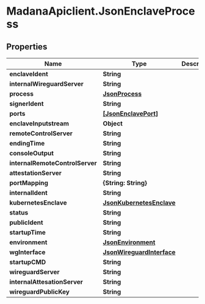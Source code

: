 # MadanaApiclient.JsonEnclaveProcess

## Properties

Name | Type | Description | Notes
------------ | ------------- | ------------- | -------------
**enclaveIdent** | **String** |  | [optional] 
**internalWireguardServer** | **String** |  | [optional] 
**process** | [**JsonProcess**](JsonProcess.md) |  | [optional] 
**signerIdent** | **String** |  | [optional] 
**ports** | [**[JsonEnclavePort]**](JsonEnclavePort.md) |  | [optional] 
**enclaveInputstream** | **Object** |  | [optional] 
**remoteControlServer** | **String** |  | [optional] 
**endingTime** | **String** |  | [optional] 
**consoleOutput** | **String** |  | [optional] 
**internalRemoteControlServer** | **String** |  | [optional] 
**attestationServer** | **String** |  | [optional] 
**portMapping** | **{String: String}** |  | [optional] 
**internalIdent** | **String** |  | [optional] 
**kubernetesEnclave** | [**JsonKubernetesEnclave**](JsonKubernetesEnclave.md) |  | [optional] 
**status** | **String** |  | [optional] 
**publicIdent** | **String** |  | [optional] 
**startupTime** | **String** |  | [optional] 
**environment** | [**JsonEnvironment**](JsonEnvironment.md) |  | [optional] 
**wgInterface** | [**JsonWireguardInterface**](JsonWireguardInterface.md) |  | [optional] 
**startupCMD** | **String** |  | [optional] 
**wireguardServer** | **String** |  | [optional] 
**internalAttesationServer** | **String** |  | [optional] 
**wireguardPublicKey** | **String** |  | [optional] 


